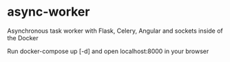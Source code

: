 # async-worker
Asynchronous task worker with Flask, Celery, Angular and sockets inside of the Docker

Run docker-compose up [-d] and open localhost:8000 in your browser
